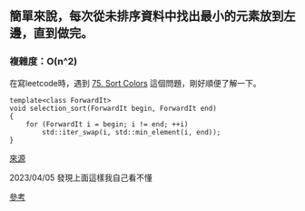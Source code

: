 
## 簡單來說，每次從未排序資料中找出最小的元素放到左邊，直到做完。

### 複雜度：O(n^2)

在寫leetcode時，遇到 [75. Sort Colors](https://leetcode.com/problems/sort-colors/description/) 這個問題，剛好順便了解一下。

```
template<class ForwardIt>
void selection_sort(ForwardIt begin, ForwardIt end)
{
    for (ForwardIt i = begin; i != end; ++i)
        std::iter_swap(i, std::min_element(i, end));
}
```
[來源](https://en.cppreference.com/w/cpp/algorithm/iter_swap)

2023/04/05 發現上面這樣我自己看不懂

[參考](https://medium.com/appworks-school/初學者學演算法-排序法入門-選擇排序與插入排序法-23d4bc7085ff)